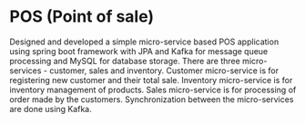 # POS (Point of sale)
Designed and developed a simple micro-service based POS application using spring  boot framework with JPA and Kafka for message queue  processing and MySQL for database storage. There are three micro-services - customer, sales and inventory. Customer micro-service is for 
registering new customer and their total sale. Inventory micro-service is for inventory management of products. Sales micro-service is for processing of order made by the customers. Synchronization between the micro-services are done using Kafka.                       
                     
